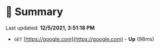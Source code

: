 # 📖 Summary
Last updated: **12/5/2021, 3:51:18 PM**

- `GET` [https://google.com](https://google.com) - **Up** (98ms)
